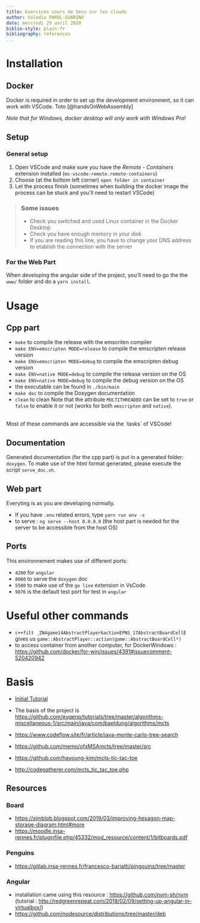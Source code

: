 ```yaml
---
title: Exercices cours de Secu sur les clouds
author: Volodia PAROL-GUARINO
date: mercredi 29 avril 2020
biblio-style: plain-fr
bibliography: references
...
```


# Installation
## Docker
Docker is required in order to set up the development environment, so it can work with VSCode.
Toto [@handsOnWebAssembly]

*Note that for Windows, docker desktop will only work with Windows Pro!*

## Setup
### General setup
1. Open VSCode and make sure you have the *Remote - Containers* extension installed (`ms-vscode-remote.remote-containers`)
2. Choose (at the bottom left corner) `open folder in container`
3. Let the process finish (sometimes when building the docker image the process can be stuck and you'll need to restart VSCode)

> ### Some issues
> * Check you switched and used Linux container in the Docker Desktop
> * Check you have enough memory in your disk
> * If you are reading this line, you have to change your DNS address to etablish the connection with the server

### For the Web Part
When developing the angular side of the project, you'll need to go the the `www/` folder and do a `yarn install`.

# Usage
## Cpp part
- `make` to compile the release with the emscriten compiler
- `make ENV=emscripten MODE=release` to compile the emscripten release version
- `make ENV=emscripten MODE=debug` to compile the emscripten debug version
- `make ENV=native MODE=debug` to compile the release version on the OS
- `make ENV=native MODE=debug` to compile the debug version on the OS
- the executable can be found in `./bin/main`
- `make doc` to compile the Doxygen documentation
- `clean` to clean
Note that the attribute `MULTITHREADED` can be set to `true` or `false` to enable it or not (works for both `emscripten` and `native`).
<br>
Most of these commands are accessible via the `tasks` of VSCode!

## Documentation
Generated documentation (for the cpp part) is put in a generated folder: `doxygen`. To make use of the html format generated, please execute the script `serve_doc.sh`.

## Web part
Everyting is as you are developing normally.
- If you have `.env` related errors, type `yarn run env -s`
- to serve : `ng serve --host 0.0.0.0` (the host part is needed for the server to be accessible from the host OS)

## Ports
This environnement makes use of different ports:
- `4200` for `angular`
- `8080` to serve the `doxygen` doc
- `5500` to make use of the `go live` extension in VsCode
- `9876` is the default test port for test in `angular`

# Useful other commands
- `c++filt _ZN4game14AbstractPlayer6actionEPNS_17AbstractBoardCellE` gives us `game::AbstractPlayer::action(game::AbstractBoardCell*)`
- to access container from another computer, for DockerWindows : https://github.com/docker/for-win/issues/4391#issuecomment-520420942

# Basis
- [Initial Tutorial](https://www.baeldung.com/java-monte-carlo-tree-search)
- The basis of the project is https://github.com/eugenp/tutorials/tree/master/algorithms-miscellaneous-1/src/main/java/com/baeldung/algorithms/mcts
- https://www.codeflow.site/fr/article/java-monte-carlo-tree-search
- https://github.com/memo/ofxMSAmcts/tree/master/src

- https://github.com/hayoung-kim/mcts-tic-tac-toe
- http://codegatherer.com/mcts_tic_tac_toe.php

## Resources
### Board
- https://simblob.blogspot.com/2019/03/improving-hexagon-map-storage-diagram.html#more
- https://moodle.insa-rennes.fr/pluginfile.php/45332/mod_resource/content/1/bitboards.pdf

### Penguins
- https://gitlab.insa-rennes.fr/francesco-bariatti/pingouins/tree/master

### Angular
- installation came using this resource : https://github.com/nvm-sh/nvm (tutorial : http://redgreenrepeat.com/2018/02/09/setting-up-angular-in-virtualbox/)
- https://github.com/nodesource/distributions/tree/master/deb
